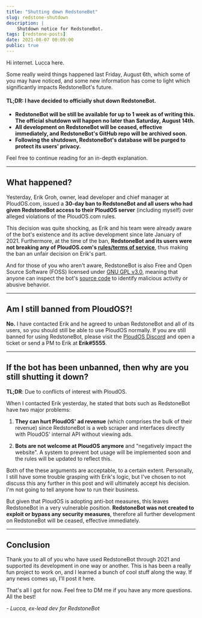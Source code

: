 ```yaml
---
title: "Shutting down RedstoneBot"
slug: redstone-shutdown
description: |
    Shutdown notice for RedstoneBot.
tags: [redstone-posts]
date: 2021-08-07 00:09:00
public: true
--- 
```


Hi internet. Lucca here.

Some really weird things happened last Friday, August 6th, which some of you may have noticed, and some new information has come to light which significantly impacts RedstoneBot's future.

#### TL;DR: I have decided to officially shut down RedstoneBot.

* **RedstoneBot will be still be available for up to 1 week as of writing this. The official shutdown will happen no later than Saturday, August 14th.**
*  **All development on RedstoneBot will be ceased, effective immediately, and RedstoneBot's GitHub repo will be archived soon.**
* **Following the shutdown, RedstoneBot's database will be purged to protect its users' privacy.**

Feel free to continue reading for an in-depth explanation.

---------------------------------------------------

## What happened?

Yesterday, Erik Groh, owner, lead developer and chief manager at PloudOS.com, issued a **30-day ban to RedstoneBot and all users who had given RedstoneBot access to their PloudOS server** (including myself) over alleged violations of the PloudOS.com rules.

This decision was quite shocking, as Erik and his team were already aware of the bot's existence and its active development since late January of 2021. Furthermore, at the time of the ban, **RedstoneBot and its users were not breaking any of PloudOS.com's [rules/terms of service](https://ploudos.com/rules/?force_lang=EN)**, thus making the ban an unfair decision on Erik's part.

And for those of you who aren't aware, RedstoneBot is also Free and Open Source Software (FOSS) licensed under [GNU GPL v3.0](https://github.com/ChromeUniverse/RedstoneBot/blob/main/LICENSE), meaning that anyone can inspect the bot's [source code](https://github.com/ChromeUniverse/RedstoneBot) to identify malicious activity or abusive behavior.

---------------------------------------------------

## Am I still banned from PloudOS?!

**No.** I have contacted Erik and he agreed to unban RedstoneBot and all of its users, so you should still be able to use PloudOS normally. If you are still banned for using RedstoneBot, please visit the [PloudOS Discord](https://discord.gg/v2dRgku) and open a ticket or send a PM to Erik at **Erik#5555**.

---------------------------------------------------

## If the bot has been unbanned, then why are you still shutting it down?

**TL;DR**: Due to conflicts of interest with PloudOS.

When I contacted Erik yesterday, he stated that bots such as RedstoneBot have two major problems:

1. **They can hurt PloudOS' ad revenue** (which comprises the bulk of their revenue) since RedstoneBot is a web scraper and interfaces directly with PloudOS' internal API without viewing ads.

2. **Bots are not welcome at PloudOS anymore** and "negatively impact the website". A system to prevent bot usage will be implemented soon and the rules will be updated to reflect this.

Both of the these arguments are acceptable, to a certain extent. Personally, I still have some trouble grasping with Erik's logic, but I've chosen to not discuss this any further in this post and will ultimately accept his decision. I'm not going to tell anyone how to run their business.

But given that PloudOS is adopting anti-bot measures, this leaves RedstoneBot in a very vulnerable position. **RedstoneBot was not created to exploit or bypass any security measures**, therefore all further development on RedstoneBot will be ceased, effective immediately.

---------------------------------------------------

## Conclusion

Thank you to all of you who have used RedstoneBot through 2021 and supported its development in one way or another. This is has been a really fun project to work on, and I learned a bunch of cool stuff along the way. If any news comes up, I'll post it here. 

That's all I got for now. Feel free to DM me if you have any more questions. All the best!

_- Lucca, ex-lead dev for RedstoneBot_